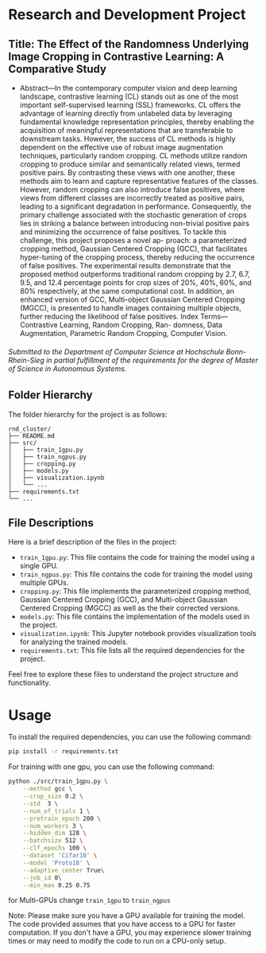 # Research and Development Project
## Title: The Effect of the Randomness Underlying Image Cropping in Contrastive Learning: A Comparative Study 
* Abstract—In the contemporary computer vision and deep
learning landscape, contrastive learning (CL) stands out as
one of the most important self-supervised learning (SSL)
frameworks. CL offers the advantage of learning directly
from unlabeled data by leveraging fundamental knowledge
representation principles, thereby enabling the acquisition of
meaningful representations that are transferable to downstream
tasks. However, the success of CL methods is highly dependent
on the effective use of robust image augmentation techniques,
particularly random cropping.
CL methods utilize random cropping to produce similar and
semantically related views, termed positive pairs. By contrasting
these views with one another, these methods aim to learn and
capture representative features of the classes. However, random
cropping can also introduce false positives, where views from
different classes are incorrectly treated as positive pairs, leading
to a significant degradation in performance. Consequently, the
primary challenge associated with the stochastic generation of
crops lies in striking a balance between introducing non-trivial
positive pairs and minimizing the occurrence of false positives.
To tackle this challenge, this project proposes a novel ap-
proach: a parameterized cropping method, Gaussian Centered
Cropping (GCC), that facilitates hyper-tuning of the cropping
process, thereby reducing the occurrence of false positives. The
experimental results demonstrate that the proposed method
outperforms traditional random cropping by 2.7, 6.7, 9.5, and
12.4 percentage points for crop sizes of 20%, 40%, 60%, and
80% respectively, at the same computational cost. In addition,
an enhanced version of GCC, Multi-object Gaussian Centered
Cropping (MGCC), is presented to handle images containing
multiple objects, further reducing the likelihood of false positives.
Index Terms—Contrastive Learning, Random Cropping, Ran-
domness, Data Augmentation, Parametric Random Cropping,
Computer Vision.

###### Submitted to the Department of Computer Science at Hochschule Bonn-Rhein-Sieg in partial fulfillment of the requirements for the degree of Master of Science in Autonomous Systems.

## Folder Hierarchy

The folder hierarchy for the project is as follows:

```
rnd_cluster/
├── README.md
├── src/
│   ├── train_1gpu.py
│   ├── train_ngpus.py
│   ├── cropping.py
│   ├── models.py
│   ├── visualization.ipynb
│   └── ...
├── requirements.txt
└── ...
```

## File Descriptions

Here is a brief description of the files in the project:

- `train_1gpu.py`: This file contains the code for training the model using a single GPU.
- `train_ngpus.py`: This file contains the code for training the model using multiple GPUs.
- `cropping.py`: This file implements the parameterized cropping method, Gaussian Centered Cropping (GCC), and Multi-object Gaussian Centered Cropping (MGCC) as well as the their corrected versions.
- `models.py`: This file contains the implementation of the models used in the project.
- `visualization.ipynb`: This Jupyter notebook provides visualization tools for analyzing the trained models.
- `requirements.txt`: This file lists all the required dependencies for the project.

Feel free to explore these files to understand the project structure and functionality.






# Usage
To install the required dependencies, you can use the following command:

```bash
pip install -r requirements.txt
```

For training with one gpu, you can use the following command:

```bash
python ./src/train_1gpu.py \
    --method gcc \
    --crop_size 0.2 \
    --std  3 \
    --num_of_trials 1 \
    --pretrain_epoch 200 \
    --num_workers 3 \
    --hidden_dim 128 \
    --batchsize 512 \
    --clf_epochs 100 \
    --dataset 'Cifar10' \
    --model 'Proto18' \
    --adaptive_center True\
    --job_id 0\
    --min_max 0.25 0.75
```

for Multi-GPUs change `train_1gpu` to `train_ngpus`

Note: Please make sure you have a GPU available for training the model. The code provided assumes that you have access to a GPU for faster computation. If you don't have a GPU, you may experience slower training times or may need to modify the code to run on a CPU-only setup.